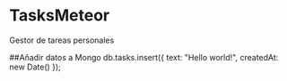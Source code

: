 # TasksMeteor
Gestor de tareas personales

##Añadir datos a Mongo
db.tasks.insert({ text: "Hello world!", createdAt: new Date() });
